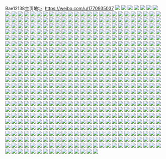 Bae12138主页地址: https://weibo.com/u/1770935037 
![](https://wx4.sinaimg.cn/mw2000/698e52fdly1h95g9exs94j20u00u011u.jpg) 
![](https://wx4.sinaimg.cn/mw2000/698e52fdly1h95gksa4hzj21k71k77un.jpg) 
![](https://wx4.sinaimg.cn/mw2000/698e52fdly1h95gkkbvh8j22c02c0hdu.jpg) 
![](https://wx4.sinaimg.cn/mw2000/698e52fdly1h95ga6cswuj21pj31dx6p.jpg) 
![](https://wx4.sinaimg.cn/mw2000/698e52fdly1h7unuivl2fj22br35rx6q.jpg) 
![](https://wx4.sinaimg.cn/mw2000/698e52fdly1h7tfawkwt4j20vz1hqtmo.jpg) 
![](https://wx4.sinaimg.cn/mw2000/698e52fdly1h7tf9fn3jej20ts1e7wre.jpg) 
![](https://wx4.sinaimg.cn/mw2000/698e52fdly1h6y1a929i9j235s23ukel.jpg) 
![](https://wx4.sinaimg.cn/mw2000/698e52fdly1h6y1ac2uy1j235s23u4qq.jpg) 
![](https://wx4.sinaimg.cn/mw2000/698e52fdly1h6ec92xq9cj20tu0t446l.jpg) 
![](https://wx4.sinaimg.cn/mw2000/698e52fdly1h358okbblzj20va1wcap4.jpg) 
![](https://wx4.sinaimg.cn/mw2000/698e52fdly1h358oma59ij20v91vo4qp.jpg) 
![](https://wx4.sinaimg.cn/mw2000/698e52fdly1h2cd78ptt9j22dc2dchdv.jpg) 
![](https://wx4.sinaimg.cn/mw2000/698e52fdly1h2cd9q6l7oj20nl0gh767.jpg) 
![](https://wx4.sinaimg.cn/mw2000/698e52fdly1h20wdz5rqfj20hm10zjzb.jpg) 
![](https://wx4.sinaimg.cn/mw2000/698e52fdly1h20we096xqj217y2io1ky.jpg) 
![](https://wx4.sinaimg.cn/mw2000/698e52fdly1h1rlqpi6amj22d62zaqv6.jpg) 
![](https://wx4.sinaimg.cn/mw2000/698e52fdly1h1rlxgfhcmj219a19an8v.jpg) 
![](https://wx4.sinaimg.cn/mw2000/698e52fdly1h1n6znydttj215k2dzkhi.jpg) 
![](https://wx4.sinaimg.cn/mw2000/698e52fdly1h1n71misxkj21w01w0u0x.jpg) 
![](https://wx4.sinaimg.cn/mw2000/698e52fdly1h1lq9dsl1sj212v1uoe81.jpg) 
![](https://wx4.sinaimg.cn/mw2000/698e52fdly1h1lq9buf9xj210y1zob29.jpg) 
![](https://wx4.sinaimg.cn/mw2000/c51ec3b9ly1h96u62q2jxj22dc35s7ws.jpg) 
![](https://wx4.sinaimg.cn/mw2000/c51ec3b9ly1h96u5yb0myj22d835o7ws.jpg) 
![](https://wx4.sinaimg.cn/mw2000/c51ec3b9ly1h96u5h4r51j21o01o0x6p.jpg) 
![](https://wx4.sinaimg.cn/mw2000/c51ec3b9ly1h96u63zvzkj21o01o0qv5.jpg) 
![](https://wx4.sinaimg.cn/mw2000/c51ec3b9ly1h96u5nu02sj22bc334hdu.jpg) 
![](https://wx4.sinaimg.cn/mw2000/c51ec3b9ly1h90p8wkexhj216n1kwnio.jpg) 
![](https://wx4.sinaimg.cn/mw2000/c51ec3b9ly1h90p94ytrhj216n1kwe2i.jpg) 
![](https://wx4.sinaimg.cn/mw2000/c51ec3b9ly1h911i3omfqj22db35sb2a.jpg) 
![](https://wx4.sinaimg.cn/mw2000/c51ec3b9ly1h90p9ej67rj216o1kwtve.jpg) 
![](https://wx4.sinaimg.cn/mw2000/c51ec3b9ly1h90snpnncoj21o02807wh.jpg) 
![](https://wx4.sinaimg.cn/mw2000/c51ec3b9ly1h90p8xe3hbj216o1kwx0m.jpg) 
![](https://wx4.sinaimg.cn/mw2000/c51ec3b9ly1h90p8y6wzcj216o1kw4lo.jpg) 
![](https://wx4.sinaimg.cn/mw2000/c51ec3b9ly1h90p947jruj216o1kwh6a.jpg) 
![](https://wx4.sinaimg.cn/mw2000/c51ec3b9ly1h90snp5zcyj216n1kw7pm.jpg) 
![](https://wx4.sinaimg.cn/mw2000/c51ec3b9ly1h90p8u4d4lj22c03401l6.jpg) 
![](https://wx4.sinaimg.cn/mw2000/c51ec3b9ly1h90p9d5phvj22c0340he2.jpg) 
![](https://wx4.sinaimg.cn/mw2000/c51ec3b9ly1h90rok4ef2j22c03404r1.jpg) 
![](https://wx4.sinaimg.cn/mw2000/c51ec3b9ly1h90sxn2r3wj227u2yhnpe.jpg) 
![](https://wx4.sinaimg.cn/mw2000/c51ec3b9ly1h90sxpgei4j22c0340u14.jpg) 
![](https://wx4.sinaimg.cn/mw2000/c51ec3b9ly1h90snr2l6dj22c03407wj.jpg) 
![](https://wx4.sinaimg.cn/mw2000/c51ec3b9ly1h8zx5c7vb1j22dc35snpe.jpg) 
![](https://wx4.sinaimg.cn/mw2000/c51ec3b9ly1h8zx5d15y6j21kw16ox3r.jpg) 
![](https://wx4.sinaimg.cn/mw2000/c51ec3b9ly1h8zx5ana25j216o1kwhd3.jpg) 
![](https://wx4.sinaimg.cn/mw2000/c51ec3b9ly1h8zx5dffzij20a40a4jry.jpg) 
![](https://wx4.sinaimg.cn/mw2000/c51ec3b9ly1h8zxbxh5eoj21o823ze81.jpg) 
![](https://wx4.sinaimg.cn/mw2000/c51ec3b9ly1h8zx9j9znbj216n1kwtyj.jpg) 
![](https://wx4.sinaimg.cn/mw2000/c51ec3b9ly1h8v19zubhqj22dc35sb2l.jpg) 
![](https://wx4.sinaimg.cn/mw2000/c51ec3b9ly1h8v19brjbwj216n1kwqv9.jpg) 
![](https://wx4.sinaimg.cn/mw2000/c51ec3b9ly1h8v19ptmt4j22db35snpy.jpg) 
![](https://wx4.sinaimg.cn/mw2000/c51ec3b9ly1h8v19tisduj22dc35sx6t.jpg) 
![](https://wx4.sinaimg.cn/mw2000/c51ec3b9ly1h8v19iuusxj22ew35oqvg.jpg) 
![](https://wx4.sinaimg.cn/mw2000/c51ec3b9ly1h8v1984qm3j22dc35skk6.jpg) 
![](https://wx4.sinaimg.cn/mw2000/c51ec3b9ly1h8v1a2eb8sj22db35sx6r.jpg) 
![](https://wx4.sinaimg.cn/mw2000/c51ec3b9ly1h8szyc53fnj223u35su15.jpg) 
![](https://wx4.sinaimg.cn/mw2000/c51ec3b9ly1h8szyzm3zgj235q23s4qs.jpg) 
![](https://wx4.sinaimg.cn/mw2000/c51ec3b9ly1h8t096k01jj235s23t7wp.jpg) 
![](https://wx4.sinaimg.cn/mw2000/c51ec3b9ly1h8szzd4ao8j223v35snpl.jpg) 
![](https://wx4.sinaimg.cn/mw2000/c51ec3b9ly1h8szynh2qhj235s23u4qy.jpg) 
![](https://wx4.sinaimg.cn/mw2000/c51ec3b9ly1h8szyvjlewj235s23ue8j.jpg) 
![](https://wx4.sinaimg.cn/mw2000/c51ec3b9ly1h8szz5ifr7j235s23te89.jpg) 
![](https://wx4.sinaimg.cn/mw2000/c51ec3b9ly1h8szxxug4gj223u35se84.jpg) 
![](https://wx4.sinaimg.cn/mw2000/c51ec3b9ly1h8t0yulzozj235q23s1l6.jpg) 
![](https://wx4.sinaimg.cn/mw2000/c51ec3b9ly1h8rlzua544j21nz280e81.jpg) 
![](https://wx4.sinaimg.cn/mw2000/c51ec3b9ly1h8qynlr1whj21o0280e81.jpg) 
![](https://wx4.sinaimg.cn/mw2000/c51ec3b9ly1h8qynkw0ykj22801o0qv5.jpg) 
![](https://wx4.sinaimg.cn/mw2000/c51ec3b9ly1h8r4h4xj7tj21nx27z4qp.jpg) 
![](https://wx4.sinaimg.cn/mw2000/c51ec3b9ly1h8qynmcnkoj21ny280b29.jpg) 
![](https://wx4.sinaimg.cn/mw2000/c51ec3b9ly1h8qynmwsnhj227y1nzb29.jpg) 
![](https://wx4.sinaimg.cn/mw2000/c51ec3b9ly1h8qynng68wj22801o0e81.jpg) 
![](https://wx4.sinaimg.cn/mw2000/c51ec3b9ly1h8qyogbkvfj21nz280qv5.jpg) 
![](https://wx4.sinaimg.cn/mw2000/c51ec3b9ly1h8r4h5fy2qj21nz2804qp.jpg) 
![](https://wx4.sinaimg.cn/mw2000/c51ec3b9ly1h8qsifplexj216n1kwx2d.jpg) 
![](https://wx4.sinaimg.cn/mw2000/c51ec3b9ly1h8qsie3evfj22801o0u0x.jpg) 
![](https://wx4.sinaimg.cn/mw2000/c51ec3b9ly1h8qsiiynghj21o0280e81.jpg) 
![](https://wx4.sinaimg.cn/mw2000/c51ec3b9ly1h8qsiez6afj21ij20phdt.jpg) 
![](https://wx4.sinaimg.cn/mw2000/c51ec3b9ly1h8qsinrgk1j22c13407wi.jpg) 
![](https://wx4.sinaimg.cn/mw2000/c51ec3b9ly1h8qsip1wh4j23402c07wk.jpg) 
![](https://wx4.sinaimg.cn/mw2000/c51ec3b9ly1h8qsihqs4lj21nz280npd.jpg) 
![](https://wx4.sinaimg.cn/mw2000/c51ec3b9ly1h8qsigcogej216n1kwe3t.jpg) 
![](https://wx4.sinaimg.cn/mw2000/c51ec3b9ly1h8qsigydpyj216n1kw1hc.jpg) 
![](https://wx4.sinaimg.cn/mw2000/c51ec3b9ly1h8qsidbkgkj216n1kwh7o.jpg) 
![](https://wx4.sinaimg.cn/mw2000/c51ec3b9ly1h8qsilcrevj22c0340hdw.jpg) 
![](https://wx4.sinaimg.cn/mw2000/c51ec3b9ly1h8qsimmd8hj2340340qv6.jpg) 
![](https://wx4.sinaimg.cn/mw2000/c51ec3b9ly1h8p8dsxgiyj216n1kwty6.jpg) 
![](https://wx4.sinaimg.cn/mw2000/c51ec3b9ly1h8p8duat52j216n1kvnkw.jpg) 
![](https://wx4.sinaimg.cn/mw2000/c51ec3b9ly1h8ndm807szj21j021cx6p.jpg) 
![](https://wx4.sinaimg.cn/mw2000/c51ec3b9ly1h8ndm8x9yij21nz2804qq.jpg) 
![](https://wx4.sinaimg.cn/mw2000/c51ec3b9ly1h8ndm9zpdlj21nz27y1ky.jpg) 
![](https://wx4.sinaimg.cn/mw2000/c51ec3b9ly1h8ndmcveomj21o0280qv6.jpg) 
![](https://wx4.sinaimg.cn/mw2000/c51ec3b9ly1h8ndm71stjj22c02c07wj.jpg) 
![](https://wx4.sinaimg.cn/mw2000/c51ec3b9ly1h8lw2kzs50j21nz2807wm.jpg) 
![](https://wx4.sinaimg.cn/mw2000/c51ec3b9ly1h8lw2n6bwqj21nz280e86.jpg) 
![](https://wx4.sinaimg.cn/mw2000/c51ec3b9ly1h8lw2s1vwkj22dc35sb2k.jpg) 
![](https://wx4.sinaimg.cn/mw2000/c51ec3b9ly1h8lw2wgo1xj21nz2807wm.jpg) 
![](https://wx4.sinaimg.cn/mw2000/c51ec3b9ly1h8lw2ixr6oj21nx27ze86.jpg) 
![](https://wx4.sinaimg.cn/mw2000/c51ec3b9ly1h8lsth9efuj226s2x2x6y.jpg) 
![](https://wx4.sinaimg.cn/mw2000/c51ec3b9ly1h8ivhes0trj22d935snpf.jpg) 
![](https://wx4.sinaimg.cn/mw2000/c51ec3b9ly1h8ivlmgehvj22db35snpf.jpg) 
![](https://wx4.sinaimg.cn/mw2000/c51ec3b9ly1h8irry5ubsj21nz2801ky.jpg) 
![](https://wx4.sinaimg.cn/mw2000/c51ec3b9ly1h8iviul8m5j22dc35su0z.jpg) 
![](https://wx4.sinaimg.cn/mw2000/c51ec3b9ly1h8ivkeuuyxj22db35shdw.jpg) 
![](https://wx4.sinaimg.cn/mw2000/c51ec3b9ly1h8ivhvz75ej21o0280kjm.jpg) 
![](https://wx4.sinaimg.cn/mw2000/c51ec3b9ly1h8iw5v49cqj22dc35sb2c.jpg) 
![](https://wx4.sinaimg.cn/mw2000/c51ec3b9ly1h8btlmy7cfj22c0340qv6.jpg) 
![](https://wx4.sinaimg.cn/mw2000/c51ec3b9ly1h8btlox16yj23402c04qr.jpg) 
![](https://wx4.sinaimg.cn/mw2000/c51ec3b9ly1h8btlv112kj23402c0hdu.jpg) 
![](https://wx4.sinaimg.cn/mw2000/c51ec3b9ly1h8btlqk0lcj218z1nzhdu.jpg) 
![](https://wx4.sinaimg.cn/mw2000/c51ec3b9ly1h8btlsj1xsj218z1nzu0y.jpg) 
![](https://wx4.sinaimg.cn/mw2000/c51ec3b9ly1h8gmrw9k41j21w12iqkjl.jpg) 
![](https://wx4.sinaimg.cn/mw2000/c51ec3b9ly1h8gmrx05y0j21x42k8kjl.jpg) 
![](https://wx4.sinaimg.cn/mw2000/c51ec3b9ly1h89frjrm3wj21o0280u11.jpg) 
![](https://wx4.sinaimg.cn/mw2000/c51ec3b9ly1h89frmxshpj21o0280qv9.jpg) 
![](https://wx4.sinaimg.cn/mw2000/c51ec3b9ly1h89fr9eomoj22db35s4qt.jpg) 
![](https://wx4.sinaimg.cn/mw2000/c51ec3b9ly1h89fr13k8wj22db35s1l8.jpg) 
![](https://wx4.sinaimg.cn/mw2000/c51ec3b9ly1h89fr345iej21o0280npe.jpg) 
![](https://wx4.sinaimg.cn/mw2000/c51ec3b9ly1h89frctz97j21nz280kjp.jpg) 
![](https://wx4.sinaimg.cn/mw2000/c51ec3b9ly1h89fr75e1bj22dc35s4r1.jpg) 
![](https://wx4.sinaimg.cn/mw2000/c51ec3b9ly1h89frfv4uvj21nz27zkjm.jpg) 
![](https://wx4.sinaimg.cn/mw2000/c51ec3b9ly1h89frhchazj216o1kxnpd.jpg) 
![](https://wx4.sinaimg.cn/mw2000/c51ec3b9ly1h82uzc7qkij21j821n7wh.jpg) 
![](https://wx4.sinaimg.cn/mw2000/c51ec3b9ly1h82uzs36ulj227z1nz7wl.jpg) 
![](https://wx4.sinaimg.cn/mw2000/c51ec3b9ly1h82uzatnbqj21nz280nph.jpg) 
![](https://wx4.sinaimg.cn/mw2000/c51ec3b9ly1h82v00np61j227y1nze84.jpg) 
![](https://wx4.sinaimg.cn/mw2000/c51ec3b9ly1h82v03ka94j227y1nzhdw.jpg) 
![](https://wx4.sinaimg.cn/mw2000/c51ec3b9ly1h82v073b08j22801o0hdw.jpg) 
![](https://wx4.sinaimg.cn/mw2000/c51ec3b9ly1h82uzn8p91j227z1nzu10.jpg) 
![](https://wx4.sinaimg.cn/mw2000/c51ec3b9ly1h82uzgbdbbj22dc35se87.jpg) 
![](https://wx4.sinaimg.cn/mw2000/c51ec3b9ly1h82uzun3g4j227y1nzx6p.jpg) 
![](https://wx4.sinaimg.cn/mw2000/c51ec3b9ly1h82uzxu5p9j21o0280hdu.jpg) 
![](https://wx4.sinaimg.cn/mw2000/c51ec3b9ly1h82v0dae8yj22dc35snpg.jpg) 
![](https://wx4.sinaimg.cn/mw2000/c51ec3b9ly1h82v0izqnaj21mj262npj.jpg) 
![](https://wx4.sinaimg.cn/mw2000/c51ec3b9ly1h82v0kqyhrj21nz280hdt.jpg) 
![](https://wx4.sinaimg.cn/mw2000/c51ec3b9ly1h82uzvnf4zj218y1nx1kx.jpg) 
![](https://wx4.sinaimg.cn/mw2000/c51ec3b9ly1h7vjpo9ntaj22c0341u13.jpg) 
![](https://wx4.sinaimg.cn/mw2000/c51ec3b9ly1h7vjpf6q02j22db35s7wi.jpg) 
![](https://wx4.sinaimg.cn/mw2000/c51ec3b9ly1h7vjpdxalpj22db35su0z.jpg) 
![](https://wx4.sinaimg.cn/mw2000/c51ec3b9ly1h7vjp8v6sqj22c0340u14.jpg) 
![](https://wx4.sinaimg.cn/mw2000/c51ec3b9ly1h7vjp3cc4wj21nz280b29.jpg) 
![](https://wx4.sinaimg.cn/mw2000/c51ec3b9ly1h7vjpard8cj22db35skjn.jpg) 
![](https://wx4.sinaimg.cn/mw2000/c51ec3b9ly1h7vjpcb98dj21k622we82.jpg) 
![](https://wx4.sinaimg.cn/mw2000/c51ec3b9ly1h7vjpgwr7vj22dc35shdu.jpg) 
![](https://wx4.sinaimg.cn/mw2000/c51ec3b9ly1h7vjy0b1vxj20u00u0qm2.jpg) 
![](https://wx4.sinaimg.cn/mw2000/c51ec3b9ly1h7vjwcvetsj21nz2804qp.jpg) 
![](https://wx4.sinaimg.cn/mw2000/c51ec3b9ly1h7vjxzv9epj213z0tz13s.jpg) 
![](https://wx4.sinaimg.cn/mw2000/c51ec3b9ly1h7vjy0mka9j20u00u0qau.jpg) 
![](https://wx4.sinaimg.cn/mw2000/c51ec3b9ly1h7nlnyn7x8j21kw2dce81.jpg) 
![](https://wx4.sinaimg.cn/mw2000/c51ec3b9ly1h7nlo08c53j21kx2dde81.jpg) 
![](https://wx4.sinaimg.cn/mw2000/c51ec3b9ly1h7nmkusyacj21cq213b0i.jpg) 
![](https://wx4.sinaimg.cn/mw2000/c51ec3b9ly1h7nlo18lqlj21kx2ddhdt.jpg) 
![](https://wx4.sinaimg.cn/mw2000/c51ec3b9ly1h7nlpleuy6j21kw2dce81.jpg) 
![](https://wx4.sinaimg.cn/mw2000/c51ec3b9ly1h7nmkv7ukoj213z1nz7mq.jpg) 
![](https://wx4.sinaimg.cn/mw2000/c51ec3b9ly1h7nmkwd78jj21ck20v1kx.jpg) 
![](https://wx4.sinaimg.cn/mw2000/c51ec3b9ly1h7nmrgcgxfj21hb27zb29.jpg) 
![](https://wx4.sinaimg.cn/mw2000/c51ec3b9ly1h7nlpmouk3j21k02c04qp.jpg) 
![](https://wx4.sinaimg.cn/mw2000/c51ec3b9ly1h7l55jwjkpj22d935skjn.jpg) 
![](https://wx4.sinaimg.cn/mw2000/c51ec3b9ly1h7l55g8tdzj22c02c0qv6.jpg) 
![](https://wx4.sinaimg.cn/mw2000/c51ec3b9ly1h7l55dpwm1j22801o0u0x.jpg) 
![](https://wx4.sinaimg.cn/mw2000/c51ec3b9ly1h7l55lnfm1j23402c0hdu.jpg) 
![](https://wx4.sinaimg.cn/mw2000/c51ec3b9ly1h7hsxx9vquj235s2ddkju.jpg) 
![](https://wx4.sinaimg.cn/mw2000/c51ec3b9ly1h7hsxsexiuj22dc35sb2k.jpg) 
![](https://wx4.sinaimg.cn/mw2000/c51ec3b9ly1h7hsxzkc8gj21nz2801l0.jpg) 
![](https://wx4.sinaimg.cn/mw2000/c51ec3b9ly1h7hsy0sqemj22c0340qv5.jpg) 
![](https://wx4.sinaimg.cn/mw2000/c51ec3b9ly1h7hsy1qprjj216o1kxaz6.jpg) 
![](https://wx4.sinaimg.cn/mw2000/c51ec3b9ly1h7htauzi6vj23402c01ky.jpg) 
![](https://wx4.sinaimg.cn/mw2000/c51ec3b9ly1h7e5c8m7b4j22dc35s7go.jpg) 
![](https://wx4.sinaimg.cn/mw2000/c51ec3b9ly1h7e5c5v0q7j22db35s7h3.jpg) 
![](https://wx4.sinaimg.cn/mw2000/c51ec3b9ly1h7e5c55tzdj21o0280af2.jpg) 
![](https://wx4.sinaimg.cn/mw2000/c51ec3b9ly1h7e5c49z5qj22db35swyu.jpg) 
![](https://wx4.sinaimg.cn/mw2000/c51ec3b9ly1h7e6mmxg6pj22c02c0kjm.jpg) 
![](https://wx4.sinaimg.cn/mw2000/c51ec3b9ly1h7e5c6n3arj21o0280kjl.jpg) 
![](https://wx4.sinaimg.cn/mw2000/c51ec3b9ly1h7e5c3euroj223f2smnai.jpg) 
![](https://wx4.sinaimg.cn/mw2000/c51ec3b9ly1h7e5c7o72sj22db35s1kz.jpg) 
![](https://wx4.sinaimg.cn/mw2000/c51ec3b9ly1h7e5ca0127j21o0280h1t.jpg) 
![](https://wx4.sinaimg.cn/mw2000/c51ec3b9ly1h7d1dn5cy1j227y1nzkjn.jpg) 
![](https://wx4.sinaimg.cn/mw2000/c51ec3b9ly1h7d1ec6eytj21kx1kx42l.jpg) 
![](https://wx4.sinaimg.cn/mw2000/c51ec3b9ly1h7d1dp8aebj227y1nzb2b.jpg) 
![](https://wx4.sinaimg.cn/mw2000/c51ec3b9ly1h7bq1czzojj21nz280npi.jpg) 
![](https://wx4.sinaimg.cn/mw2000/c51ec3b9ly1h7bq18ni05j21nz2801l2.jpg) 
![](https://wx4.sinaimg.cn/mw2000/c51ec3b9ly1h7bq1h405cj21ny280npi.jpg) 
![](https://wx4.sinaimg.cn/mw2000/c51ec3b9ly1h7br9a61yhj22db35s7wj.jpg) 
![](https://wx4.sinaimg.cn/mw2000/c51ec3b9ly1h7br9b9k45j22c02c0njq.jpg) 
![](https://wx4.sinaimg.cn/mw2000/c51ec3b9ly1h7br9ff6o0j21nz280hdy.jpg) 
![](https://wx4.sinaimg.cn/mw2000/c51ec3b9ly1h7avdqryljj20ve138qhj.jpg) 
![](https://wx4.sinaimg.cn/mw2000/c51ec3b9ly1h7aupkkl2cj21zz2hzts5.jpg) 
![](https://wx4.sinaimg.cn/mw2000/c51ec3b9ly1h77bn1jhpqj21ny280kjl.jpg) 
![](https://wx4.sinaimg.cn/mw2000/c51ec3b9ly1h77bmuwwsrj21ny280tlh.jpg) 
![](https://wx4.sinaimg.cn/mw2000/c51ec3b9ly1h77bmxxpnej21nz280kjl.jpg) 
![](https://wx4.sinaimg.cn/mw2000/c51ec3b9ly1h77bmz1zvrj21o0280qpy.jpg) 
![](https://wx4.sinaimg.cn/mw2000/c51ec3b9ly1h77bmx04fgj23402c01b2.jpg) 
![](https://wx4.sinaimg.cn/mw2000/c51ec3b9ly1h77bn0x2bmj21nz280tlo.jpg) 
![](https://wx4.sinaimg.cn/mw2000/c51ec3b9ly1h77bmzh5fpj20y50y5468.jpg) 
![](https://wx4.sinaimg.cn/mw2000/c51ec3b9ly1h77bmw1tkaj21o0280h3s.jpg) 
![](https://wx4.sinaimg.cn/mw2000/c51ec3b9ly1h77ecuw6a0j21391jsnj4.jpg) 
![](https://wx4.sinaimg.cn/mw2000/c51ec3b9ly1h771jxb28gj21nz280tlf.jpg) 
![](https://wx4.sinaimg.cn/mw2000/c51ec3b9ly1h76a4yuqh0j21nz280hdt.jpg) 
![](https://wx4.sinaimg.cn/mw2000/c51ec3b9ly1h76a52q8otj21nz29ahdw.jpg) 
![](https://wx4.sinaimg.cn/mw2000/c51ec3b9ly1h76a53rv9lj21nz280dsr.jpg) 
![](https://wx4.sinaimg.cn/mw2000/c51ec3b9ly1h76a55kc55j22dc35shck.jpg) 
![](https://wx4.sinaimg.cn/mw2000/c51ec3b9ly1h76a4xwfc1j21nx28049h.jpg) 
![](https://wx4.sinaimg.cn/mw2000/c51ec3b9ly1h76a572vzwj229n30vu0y.jpg) 
![](https://wx4.sinaimg.cn/mw2000/c51ec3b9ly1h76a57wve9j21nz280qf7.jpg) 
![](https://wx4.sinaimg.cn/mw2000/c51ec3b9ly1h76a592t1wj21nz27zkjl.jpg) 
![](https://wx4.sinaimg.cn/mw2000/c51ec3b9ly1h76a5bw91gj21nz280u10.jpg) 
![](https://wx4.sinaimg.cn/mw2000/c51ec3b9ly1h74qw8gbnvj21o0280hdt.jpg) 
![](https://wx4.sinaimg.cn/mw2000/c51ec3b9ly1h74vqtaqmjj21nz280e86.jpg) 
![](https://wx4.sinaimg.cn/mw2000/c51ec3b9ly1h74waekvfcj21o0280b2c.jpg) 
![](https://wx4.sinaimg.cn/mw2000/c51ec3b9ly1h74qw8v2soj21901o01gq.jpg) 
![](https://wx4.sinaimg.cn/mw2000/c51ec3b9ly1h74qw7vckuj22482tmgpi.jpg) 
![](https://wx4.sinaimg.cn/mw2000/c51ec3b9ly1h74qwcp4vnj21nz2801ky.jpg) 
![](https://wx4.sinaimg.cn/mw2000/c51ec3b9ly1h74vrpz6znj21901o013x.jpg) 
![](https://wx4.sinaimg.cn/mw2000/c51ec3b9ly1h71h2ynn5ej21ei1ei7wh.jpg) 
![](https://wx4.sinaimg.cn/mw2000/c51ec3b9ly1h716ccb54hj21nz27z7wh.jpg) 
![](https://wx4.sinaimg.cn/mw2000/c51ec3b9ly1h716cctt5oj21nz27zdmp.jpg) 
![](https://wx4.sinaimg.cn/mw2000/c51ec3b9ly1h716cdcbcmj21nz27z7wh.jpg) 
![](https://wx4.sinaimg.cn/mw2000/c51ec3b9ly1h716cb6dm6j22c03404bi.jpg) 
![](https://wx4.sinaimg.cn/mw2000/c51ec3b9ly1h716mf7xroj22c02c07wh.jpg) 
![](https://wx4.sinaimg.cn/mw2000/c51ec3b9ly1h716cdt86ej23402c049x.jpg) 
![](https://wx4.sinaimg.cn/mw2000/c51ec3b9ly1h716ca5msej21o02807wi.jpg) 
![](https://wx4.sinaimg.cn/mw2000/c51ec3b9ly1h716n6lf0zj227c2xstjn.jpg) 
![](https://wx4.sinaimg.cn/mw2000/c51ec3b9ly1h6uhm4axfnj22c0340x70.jpg) 
![](https://wx4.sinaimg.cn/mw2000/c51ec3b9ly1h6uhmp11bhj22c0340qvg.jpg) 
![](https://wx4.sinaimg.cn/mw2000/c51ec3b9ly1h6uhmvi3guj22c03401l7.jpg) 
![](https://wx4.sinaimg.cn/mw2000/c51ec3b9ly1h6uhmzz62ij22c0340u16.jpg) 
![](https://wx4.sinaimg.cn/mw2000/c51ec3b9ly1h6uhne06cjj22c0340x3m.jpg) 
![](https://wx4.sinaimg.cn/mw2000/c51ec3b9gy1h6s1eha2u0j21nz2804qp.jpg) 
![](https://wx4.sinaimg.cn/mw2000/c51ec3b9gy1h6s1e747crj21nz2804qp.jpg) 
![](https://wx4.sinaimg.cn/mw2000/c51ec3b9gy1h6s1e90tkij21ny2804qp.jpg) 
![](https://wx4.sinaimg.cn/mw2000/c51ec3b9gy1h6s1eavmk3j21nz2804qp.jpg) 
![](https://wx4.sinaimg.cn/mw2000/c51ec3b9gy1h6s1efhx95j21o0280e81.jpg) 
![](https://wx4.sinaimg.cn/mw2000/c51ec3b9gy1h6s1edjh1tj21nz280hdv.jpg) 
![](https://wx4.sinaimg.cn/mw2000/c51ec3b9gy1h6s1e58punj21nz27y4qp.jpg) 
![](https://wx4.sinaimg.cn/mw2000/c51ec3b9gy1h6s1eirrf1j21nz2804qp.jpg) 
![](https://wx4.sinaimg.cn/mw2000/c51ec3b9gy1h6s1ekg3wxj21ny2801kx.jpg) 
![](https://wx4.sinaimg.cn/mw2000/c51ec3b9gy1h6rd3m75o7j21nz280kjl.jpg) 
![](https://wx4.sinaimg.cn/mw2000/c51ec3b9gy1h6rd40ye5ej21o0280npd.jpg) 
![](https://wx4.sinaimg.cn/mw2000/c51ec3b9gy1h6rd3nsbtkj21nz280e81.jpg) 
![](https://wx4.sinaimg.cn/mw2000/c51ec3b9gy1h6rd3p7oqzj21ny280hdt.jpg) 
![](https://wx4.sinaimg.cn/mw2000/c51ec3b9gy1h6rd3tel6tj21o0280qv5.jpg) 
![](https://wx4.sinaimg.cn/mw2000/c51ec3b9gy1h6rd3v01lyj21nz280kjl.jpg) 
![](https://wx4.sinaimg.cn/mw2000/c51ec3b9gy1h6rd3wo6muj21o0280kjl.jpg) 
![](https://wx4.sinaimg.cn/mw2000/c51ec3b9gy1h6rd4wjncfj21ka232jz8.jpg) 
![](https://wx4.sinaimg.cn/mw2000/c51ec3b9gy1h6rd445sx2j22c0340hdu.jpg) 
![](https://wx4.sinaimg.cn/mw2000/c51ec3b9ly1h6pnjp78xlj22c03401l1.jpg) 
![](https://wx4.sinaimg.cn/mw2000/c51ec3b9ly1h6pnjsluorj21o02you0x.jpg) 
![](https://wx4.sinaimg.cn/mw2000/c51ec3b9ly1h6pnjrd2lvj22c0340e82.jpg) 
![](https://wx4.sinaimg.cn/mw2000/c51ec3b9ly1h6pnjlpebcj21rz35sqv7.jpg) 
![](https://wx4.sinaimg.cn/mw2000/c51ec3b9ly1h6pnjnehb2j21s035sqv5.jpg) 
![](https://wx4.sinaimg.cn/mw2000/c51ec3b9ly1h6om6t5qfej21o02yonpe.jpg) 
![](https://wx4.sinaimg.cn/mw2000/c51ec3b9ly1h6pnkq0u78j22c03404qu.jpg) 
![](https://wx4.sinaimg.cn/mw2000/c51ec3b9ly1h6pnjj1457j21r03404qs.jpg) 
![](https://wx4.sinaimg.cn/mw2000/c51ec3b9ly1h6pxv93xscj22c0340npk.jpg) 
![](https://wx4.sinaimg.cn/mw2000/c51ec3b9ly1h6ntum24rpj22801o00z0.jpg) 
![](https://wx4.sinaimg.cn/mw2000/c51ec3b9ly1h6ntuh5rdyj227z1nz4qq.jpg) 
![](https://wx4.sinaimg.cn/mw2000/c51ec3b9ly1h6ntuk0euaj22ym1nzkjm.jpg) 
![](https://wx4.sinaimg.cn/mw2000/c51ec3b9ly1h6nap94nefj22c02c0ds5.jpg) 
![](https://wx4.sinaimg.cn/mw2000/c51ec3b9ly1h6m0j7t4oyj217r1mcnms.jpg) 
![](https://wx4.sinaimg.cn/mw2000/c51ec3b9ly1h6m0j7fyr0j217r1mcaho.jpg) 
![](https://wx4.sinaimg.cn/mw2000/c51ec3b9ly1h6m0j76r0mj217r1mcjzj.jpg) 
![](https://wx4.sinaimg.cn/mw2000/c51ec3b9ly1h6m0j6s163j22c0340hdu.jpg) 
![](https://wx4.sinaimg.cn/mw2000/c51ec3b9ly1h6m0j9260jj22c0340kjn.jpg) 
![](https://wx4.sinaimg.cn/mw2000/c51ec3b9ly1h6lgmk2fynj21n326tnee.jpg) 
![](https://wx4.sinaimg.cn/mw2000/c51ec3b9ly1h6lgmfvrz0j21o0280ndo.jpg) 
![](https://wx4.sinaimg.cn/mw2000/c51ec3b9ly1h6lgmgrlnbj21nz280qv5.jpg) 
![](https://wx4.sinaimg.cn/mw2000/c51ec3b9ly1h6lgmf4yw9j22c0341e0v.jpg) 
![](https://wx4.sinaimg.cn/mw2000/c51ec3b9ly1h6lgmhqe7ij21nz280du4.jpg) 
![](https://wx4.sinaimg.cn/mw2000/c51ec3b9ly1h6lgunkfq1j22c0341hdv.jpg) 
![](https://wx4.sinaimg.cn/mw2000/c51ec3b9ly1h6lgmilg1dj21nz27zarr.jpg) 
![](https://wx4.sinaimg.cn/mw2000/c51ec3b9ly1h6lgmja1mvj21nz28019z.jpg) 
![](https://wx4.sinaimg.cn/mw2000/c51ec3b9ly1h6lgmkro5wj21ni27cndg.jpg) 
![](https://wx4.sinaimg.cn/mw2000/c51ec3b9ly1h6k8si6sgdj21o0280u0x.jpg) 
![](https://wx4.sinaimg.cn/mw2000/c51ec3b9ly1h6k8slhve8j21nz280nik.jpg) 
![](https://wx4.sinaimg.cn/mw2000/c51ec3b9ly1h6k8s2j29qj21ny280qv5.jpg) 
![](https://wx4.sinaimg.cn/mw2000/c51ec3b9ly1h6k8ru5zdgj21o02801kx.jpg) 
![](https://wx4.sinaimg.cn/mw2000/c51ec3b9ly1h6k8rnidcqj221w1jfqiz.jpg) 
![](https://wx4.sinaimg.cn/mw2000/c51ec3b9ly1h6k8rw0xpsj21nz27znpd.jpg) 
![](https://wx4.sinaimg.cn/mw2000/c51ec3b9ly1h6k8sf1cibj21nz280ww7.jpg) 
![](https://wx4.sinaimg.cn/mw2000/c51ec3b9ly1h6k8sgmurqj21ny280nf8.jpg) 
![](https://wx4.sinaimg.cn/mw2000/c51ec3b9ly1h6k8scf6z2j21r03401ky.jpg) 
![](https://wx4.sinaimg.cn/mw2000/c51ec3b9ly1h6i4etwi4xj227y1nze84.jpg) 
![](https://wx4.sinaimg.cn/mw2000/c51ec3b9ly1h6i4elqamgj227y1nzx6s.jpg) 
![](https://wx4.sinaimg.cn/mw2000/c51ec3b9ly1h6i4f2g371j227z1nzb2d.jpg) 
![](https://wx4.sinaimg.cn/mw2000/c51ec3b9ly1h6i4fc7c6kj227y1nzx6s.jpg) 
![](https://wx4.sinaimg.cn/mw2000/c51ec3b9ly1h6i4fjt90gj21o02801ky.jpg) 
![](https://wx4.sinaimg.cn/mw2000/c51ec3b9ly1h6i4fm94rzj23402c0qv5.jpg) 
![](https://wx4.sinaimg.cn/mw2000/c51ec3b9ly1h6gsc411mqj22c03401kz.jpg) 
![](https://wx4.sinaimg.cn/mw2000/c51ec3b9ly1h6gsc1c6ppj21ny280x6p.jpg) 
![](https://wx4.sinaimg.cn/mw2000/c51ec3b9ly1h6gsbwlrqrj23401rlqv5.jpg) 
![](https://wx4.sinaimg.cn/mw2000/c51ec3b9ly1h6gsc0miq4j21nz280b29.jpg) 
![](https://wx4.sinaimg.cn/mw2000/c51ec3b9ly1h6gsbxxdj4j23401s1qv5.jpg) 
![](https://wx4.sinaimg.cn/mw2000/c51ec3b9ly1h6gsbzeybwj22c03417wl.jpg) 
![](https://wx4.sinaimg.cn/mw2000/c51ec3b9ly1h6gsbzsx4hj216m1kwgva.jpg) 
![](https://wx4.sinaimg.cn/mw2000/c51ec3b9ly1h6gsbumijwj22c0341e82.jpg) 
![](https://wx4.sinaimg.cn/mw2000/c51ec3b9ly1h6gsc2nop3j21r03404qq.jpg) 
![](https://wx4.sinaimg.cn/mw2000/c51ec3b9ly1h6fs5vjz1xj21o0280e81.jpg) 
![](https://wx4.sinaimg.cn/mw2000/c51ec3b9ly1h6fs60xjofj22801o07wh.jpg) 
![](https://wx4.sinaimg.cn/mw2000/c51ec3b9ly1h6fs5uwjyoj21o0280n3u.jpg) 
![](https://wx4.sinaimg.cn/mw2000/c51ec3b9ly1h6fs60f5p7j21mp269118.jpg) 
![](https://wx4.sinaimg.cn/mw2000/c51ec3b9ly1h6fs61f14wj21o02807wh.jpg) 
![](https://wx4.sinaimg.cn/mw2000/c51ec3b9ly1h6fs5zbv2xj227y1nzwk4.jpg) 
![](https://wx4.sinaimg.cn/mw2000/c51ec3b9ly1h6fs5wzlgxj21nz280hbw.jpg) 
![](https://wx4.sinaimg.cn/mw2000/c51ec3b9ly1h6fs5xsowdj21o0280b0k.jpg) 
![](https://wx4.sinaimg.cn/mw2000/c51ec3b9ly1h6fs5w0ap4j21nz2800wq.jpg) 
![](https://wx4.sinaimg.cn/mw2000/c51ec3b9ly1h6fs5yszzcj21nz2804qp.jpg) 
![](https://wx4.sinaimg.cn/mw2000/c51ec3b9ly1h6fs5wk9xmj21nz2807sx.jpg) 
![](https://wx4.sinaimg.cn/mw2000/c51ec3b9ly1h6fs5xg25xj21nz280tzv.jpg) 
![](https://wx4.sinaimg.cn/mw2000/c51ec3b9gy1h6f72966jsj22c0340dld.jpg) 
![](https://wx4.sinaimg.cn/mw2000/c51ec3b9gy1h6f71xvebsj227y1nzx6p.jpg) 
![](https://wx4.sinaimg.cn/mw2000/c51ec3b9gy1h6f71zpsidj21nz27z4qq.jpg) 
![](https://wx4.sinaimg.cn/mw2000/c51ec3b9gy1h6f71w9msgj227z1nz4qq.jpg) 
![](https://wx4.sinaimg.cn/mw2000/c51ec3b9gy1h6f727cutnj22c0340hdt.jpg) 
![](https://wx4.sinaimg.cn/mw2000/c51ec3b9gy1h6df70hweqj23401r0k31.jpg) 
![](https://wx4.sinaimg.cn/mw2000/c51ec3b9gy1h6df71vxeqj21o02yowul.jpg) 
![](https://wx4.sinaimg.cn/mw2000/c51ec3b9gy1h6df72xfrbj21o02yotoi.jpg) 
![](https://wx4.sinaimg.cn/mw2000/c51ec3b9gy1h6df8u5k40j23402c0u0x.jpg) 
![](https://wx4.sinaimg.cn/mw2000/c51ec3b9gy1h6df744wrxj21nz2yob2a.jpg) 
![](https://wx4.sinaimg.cn/mw2000/c51ec3b9gy1h6df75z9mvj21o02yo7wi.jpg) 
![](https://wx4.sinaimg.cn/mw2000/c51ec3b9gy1h6df772lpvj21o02yo4qq.jpg) 
![](https://wx4.sinaimg.cn/mw2000/c51ec3b9gy1h6c5rwihkfj222o340u17.jpg) 
![](https://wx4.sinaimg.cn/mw2000/c51ec3b9gy1h6c5r1ftxzj222p33zdv6.jpg) 
![](https://wx4.sinaimg.cn/mw2000/c51ec3b9gy1h6c5s0208qj222n33zb2i.jpg) 
![](https://wx4.sinaimg.cn/mw2000/c51ec3b9gy1h6c5rjf2v2j222n33z4qy.jpg) 
![](https://wx4.sinaimg.cn/mw2000/c51ec3b9gy1h6c5rt20ivj233y22odoa.jpg) 
![](https://wx4.sinaimg.cn/mw2000/c51ec3b9gy1h6c5rpkxi4j21221l3gqo.jpg) 
![](https://wx4.sinaimg.cn/mw2000/c51ec3b9gy1h6c5rmxoxvj234022phe0.jpg) 
![](https://wx4.sinaimg.cn/mw2000/c51ec3b9gy1h6c5r9bvo2j233y22m12f.jpg) 
![](https://wx4.sinaimg.cn/mw2000/c51ec3b9gy1h6c5r76gwqj222o33z13v.jpg) 
![](https://wx4.sinaimg.cn/mw2000/c51ec3b9gy1h6c6e2w2wfj222o340u0z.jpg) 
![](https://wx4.sinaimg.cn/mw2000/c51ec3b9gy1h6c5rqyfqfj21k122pagd.jpg) 
![](https://wx4.sinaimg.cn/mw2000/c51ec3b9gy1h6c5rck1v4j222o33zu16.jpg) 
![](https://wx4.sinaimg.cn/mw2000/c51ec3b9gy1h6c5rf1dkij222o33znpf.jpg) 
![](https://wx4.sinaimg.cn/mw2000/c51ec3b9gy1h6c5rohejcj215z22mwjw.jpg) 
![](https://wx4.sinaimg.cn/mw2000/c51ec3b9gy1h6c6ex2dqgj234022onpm.jpg) 
![](https://wx4.sinaimg.cn/mw2000/c51ec3b9gy1h6c6eslo6bj222o33zqdr.jpg) 
![](https://wx4.sinaimg.cn/mw2000/c51ec3b9gy1h6c6f6c612j234022ou17.jpg) 
![](https://wx4.sinaimg.cn/mw2000/c51ec3b9gy1h6c6t0p22dj213c1n27os.jpg) 
![](https://wx4.sinaimg.cn/mw2000/c51ec3b9gy1h6baedr277j234022o47l.jpg) 
![](https://wx4.sinaimg.cn/mw2000/c51ec3b9gy1h6baebgws7j215x22j0z6.jpg) 
![](https://wx4.sinaimg.cn/mw2000/c51ec3b9gy1h6baiuwpyrj233y22mx6t.jpg) 
![](https://wx4.sinaimg.cn/mw2000/c51ec3b9gy1h6baq7a4ssj215z22m42e.jpg) 
![](https://wx4.sinaimg.cn/mw2000/c51ec3b9gy1h6bah5nhfbj210o1cwkjl.jpg) 
![](https://wx4.sinaimg.cn/mw2000/c51ec3b9gy1h6bah2hor4j233z22n47g.jpg) 
![](https://wx4.sinaimg.cn/mw2000/c51ec3b9gy1h6bak6v8gsj215y22l438.jpg) 
![](https://wx4.sinaimg.cn/mw2000/c51ec3b9gy1h6baqchxzyj234022oth7.jpg) 
![](https://wx4.sinaimg.cn/mw2000/c51ec3b9gy1h6baq9qozaj217b1lrwhx.jpg) 
![](https://wx4.sinaimg.cn/mw2000/c51ec3b9gy1h69sh0sqo1j21nz280kjm.jpg) 
![](https://wx4.sinaimg.cn/mw2000/c51ec3b9gy1h69sgzbua5j21nz280e81.jpg) 
![](https://wx4.sinaimg.cn/mw2000/c51ec3b9gy1h69sh3iplcj21nz280qv6.jpg) 
![](https://wx4.sinaimg.cn/mw2000/c51ec3b9gy1h69sh5h3k3j21o0280kjm.jpg) 
![](https://wx4.sinaimg.cn/mw2000/c51ec3b9gy1h69sh6ut8uj21o0280axv.jpg) 
![](https://wx4.sinaimg.cn/mw2000/c51ec3b9gy1h69shhjcr7j21o0280kjn.jpg) 
![](https://wx4.sinaimg.cn/mw2000/c51ec3b9gy1h69sh8kxi9j21nz2801gx.jpg) 
![](https://wx4.sinaimg.cn/mw2000/c51ec3b9gy1h69sgxhezwj21o0280x2j.jpg) 
![](https://wx4.sinaimg.cn/mw2000/c51ec3b9ly1h69wufc85dj22c0340kjm.jpg) 
![](https://wx4.sinaimg.cn/mw2000/c51ec3b9gy1h69ebmoho1j234022oe82.jpg) 
![](https://wx4.sinaimg.cn/mw2000/c51ec3b9gy1h69ebf1izdj23401r07oc.jpg) 
![](https://wx4.sinaimg.cn/mw2000/c51ec3b9gy1h69ebk2jisj234022o4qr.jpg) 
![](https://wx4.sinaimg.cn/mw2000/c51ec3b9gy1h69ebwjk0yj23344mo1l0.jpg) 
![](https://wx4.sinaimg.cn/mw2000/c51ec3b9gy1h69ebytihsj24mo3344fa.jpg) 
![](https://wx4.sinaimg.cn/mw2000/c51ec3b9gy1h69ebpmh3vj234022o7wj.jpg) 
![](https://wx4.sinaimg.cn/mw2000/c51ec3b9gy1h69ebhh9hhj23401r07rq.jpg) 
![](https://wx4.sinaimg.cn/mw2000/c51ec3b9gy1h69ebcsefvj234022owm4.jpg) 
![](https://wx4.sinaimg.cn/mw2000/c51ec3b9ly1h68futw5y5j21nz27zhdu.jpg) 
![](https://wx4.sinaimg.cn/mw2000/c51ec3b9ly1h68fuvqtw0j21nz2804qq.jpg) 
![](https://wx4.sinaimg.cn/mw2000/c51ec3b9ly1h68fuxa37ij21kp23m1kx.jpg) 
![](https://wx4.sinaimg.cn/mw2000/c51ec3b9ly1h68fuz0sbfj21nz280e82.jpg) 
![](https://wx4.sinaimg.cn/mw2000/c51ec3b9ly1h68fuseqssj21nz280e81.jpg) 
![](https://wx4.sinaimg.cn/mw2000/c51ec3b9ly1h68funmg5yj23gg56onph.jpg) 
![](https://wx4.sinaimg.cn/mw2000/c51ec3b9ly1h68fv7hhrdj22c02c0u0y.jpg) 
![](https://wx4.sinaimg.cn/mw2000/c51ec3b9ly1h68mdul0zcj21nz280qv6.jpg) 
![](https://wx4.sinaimg.cn/mw2000/c51ec3b9ly1h67lqopfunj21nz2801bx.jpg) 
![](https://wx4.sinaimg.cn/mw2000/c51ec3b9ly1h67lqqnzorj21nz27zasn.jpg) 
![](https://wx4.sinaimg.cn/mw2000/c51ec3b9ly1h67lqnimqcj21ny280x6p.jpg) 
![](https://wx4.sinaimg.cn/mw2000/c51ec3b9ly1h67lqpt8tlj21ny2801ky.jpg) 
![](https://wx4.sinaimg.cn/mw2000/c51ec3b9ly1h67nkhj5djj21nz2807ky.jpg) 
![](https://wx4.sinaimg.cn/mw2000/c51ec3b9ly1h67obn66l6j21nz280b2a.jpg) 
![](https://wx4.sinaimg.cn/mw2000/c51ec3b9ly1h67obode26j21lf24lax5.jpg) 
![](https://wx4.sinaimg.cn/mw2000/c51ec3b9ly1h67ok1h1pbj21la24f1ky.jpg) 
![](https://wx4.sinaimg.cn/mw2000/c51ec3b9ly1h67ank7fsqj22db35sb2c.jpg) 
![](https://wx4.sinaimg.cn/mw2000/c51ec3b9ly1h67anlw703j21nz2807sb.jpg) 
![](https://wx4.sinaimg.cn/mw2000/c51ec3b9ly1h67anj0i3aj22db35s1ky.jpg) 
![](https://wx4.sinaimg.cn/mw2000/c51ec3b9ly1h67anl7hhbj22bz3407wh.jpg) 
![](https://wx4.sinaimg.cn/mw2000/c51ec3b9ly1h67anh9jfmj22db35sb2c.jpg) 
![](https://wx4.sinaimg.cn/mw2000/c51ec3b9ly1h67df65c1oj235s2dcnpd.jpg) 
![](https://wx4.sinaimg.cn/mw2000/c51ec3b9ly1h67annl6pbj21n126p1ba.jpg) 
![](https://wx4.sinaimg.cn/mw2000/c51ec3b9ly1h67anob533j21n426ux6p.jpg) 
![](https://wx4.sinaimg.cn/mw2000/c51ec3b9ly1h67anovi65j21jb21rant.jpg) 
![](https://wx4.sinaimg.cn/mw2000/c51ec3b9ly1h67anpf19aj21mx26kne1.jpg) 
![](https://wx4.sinaimg.cn/mw2000/c51ec3b9ly1h67anq00zdj21nz280u0x.jpg) 
![](https://wx4.sinaimg.cn/mw2000/c51ec3b9ly1h66ctjgy58j21nz280ng7.jpg) 
![](https://wx4.sinaimg.cn/mw2000/c51ec3b9ly1h66cu4cllzj22xk2767wi.jpg) 
![](https://wx4.sinaimg.cn/mw2000/c51ec3b9ly1h66ctfqftqj227y1nytoj.jpg) 
![](https://wx4.sinaimg.cn/mw2000/c51ec3b9ly1h66cthpv26j22zn28qkjn.jpg) 
![](https://wx4.sinaimg.cn/mw2000/c51ec3b9ly1h66ctotz6oj21kv16n4qp.jpg) 
![](https://wx4.sinaimg.cn/mw2000/c51ec3b9ly1h66ctkt5e1j21nz280nne.jpg) 
![](https://wx4.sinaimg.cn/mw2000/c51ec3b9ly1h66ctnh5shj22xw27eb2a.jpg) 
![](https://wx4.sinaimg.cn/mw2000/c51ec3b9ly1h66ctrz8v5j227y1nzdxa.jpg) 
![](https://wx4.sinaimg.cn/mw2000/c51ec3b9ly1h66ctdxj91j21nz280tw6.jpg) 
![](https://wx4.sinaimg.cn/mw2000/c51ec3b9ly1h66ctqaqhjj21jj228u0x.jpg) 
![](https://wx4.sinaimg.cn/mw2000/c51ec3b9ly1h653ffq379j21nz280kch.jpg) 
![](https://wx4.sinaimg.cn/mw2000/c51ec3b9ly1h653fhunlbj21nz280qv5.jpg) 
![](https://wx4.sinaimg.cn/mw2000/c51ec3b9ly1h653fivy3ej22801o0h0a.jpg) 
![](https://wx4.sinaimg.cn/mw2000/c51ec3b9ly1h653fgqo71j21nz280tsp.jpg) 
![](https://wx4.sinaimg.cn/mw2000/c51ec3b9ly1h653fjt8kwj21o02804dq.jpg) 
![](https://wx4.sinaimg.cn/mw2000/c51ec3b9ly1h653fkrgxjj21e227u0xe.jpg) 
![](https://wx4.sinaimg.cn/mw2000/c51ec3b9ly1h653flqlvxj21nz280ak9.jpg) 
![](https://wx4.sinaimg.cn/mw2000/c51ec3b9ly1h653fmnd2pj21o027zws6.jpg) 
![](https://wx4.sinaimg.cn/mw2000/c51ec3b9gy1h64aewn3gfj23402c0npe.jpg) 
![](https://wx4.sinaimg.cn/mw2000/c51ec3b9gy1h64a3cbefoj23402c0e82.jpg) 
![](https://wx4.sinaimg.cn/mw2000/c51ec3b9gy1h64a3fn3bqj22c03407eq.jpg) 
![](https://wx4.sinaimg.cn/mw2000/c51ec3b9gy1h64a397gz7j233z2bzb2a.jpg) 
![](https://wx4.sinaimg.cn/mw2000/c51ec3b9gy1h64a3j23lgj21nz2804qs.jpg) 
![](https://wx4.sinaimg.cn/mw2000/c51ec3b9gy1h64aeqivfhj226y2x9ahn.jpg) 
![](https://wx4.sinaimg.cn/mw2000/c51ec3b9gy1h64aet3fapj227u2yhjyf.jpg) 
![](https://wx4.sinaimg.cn/mw2000/c51ec3b9gy1h64aeycavjj23402c0u0y.jpg) 
![](https://wx4.sinaimg.cn/mw2000/c51ec3b9gy1h64aeup1ruj22702xc458.jpg) 
![](https://wx4.sinaimg.cn/mw2000/c51ec3b9ly1h61uwrmlu1j21nz27yu11.jpg) 
![](https://wx4.sinaimg.cn/mw2000/c51ec3b9ly1h61uwmo01ej21nz27zu11.jpg) 
![](https://wx4.sinaimg.cn/mw2000/c51ec3b9ly1h5ug7veha2j226z2xckjm.jpg) 
![](https://wx4.sinaimg.cn/mw2000/c51ec3b9ly1h5ug8a23lvj22db35s1kz.jpg) 
![](https://wx4.sinaimg.cn/mw2000/c51ec3b9ly1h5ug8cli60j22712xeu0y.jpg) 
![](https://wx4.sinaimg.cn/mw2000/c51ec3b9ly1h5ug8escfoj21o0280b29.jpg) 
![](https://wx4.sinaimg.cn/mw2000/c51ec3b9ly1h5ug8drvl6j22dd35sb2a.jpg) 
![](https://wx4.sinaimg.cn/mw2000/c51ec3b9ly1h5ug8g3zwqj22bz340e82.jpg) 
![](https://wx4.sinaimg.cn/mw2000/c51ec3b9ly1h5lcwh157qj22c03404qp.jpg) 
![](https://wx4.sinaimg.cn/mw2000/c51ec3b9ly1h5lcwjqb0gj226r2x07wi.jpg) 
![](https://wx4.sinaimg.cn/mw2000/c51ec3b9ly1h5lcwlekrxj235s2ddkjm.jpg) 
![](https://wx4.sinaimg.cn/mw2000/c51ec3b9ly1h57859yeffj227y1nze81.jpg) 
![](https://wx4.sinaimg.cn/mw2000/c51ec3b9ly1h5785bdd9jj227y1o0hdt.jpg) 
![](https://wx4.sinaimg.cn/mw2000/c51ec3b9ly1h57858o3bcj2140140k6m.jpg) 
![](https://wx4.sinaimg.cn/mw2000/c51ec3b9ly1h5607dv619j21nz27zkjl.jpg) 
![](https://wx4.sinaimg.cn/mw2000/c51ec3b9ly1h55nhdbmn6j22db35sqv6.jpg) 
![](https://wx4.sinaimg.cn/mw2000/c51ec3b9ly1h5607c072tj22db35shdv.jpg) 
![](https://wx4.sinaimg.cn/mw2000/c51ec3b9ly1h5607gguu3j21nz280kjl.jpg) 
![](https://wx4.sinaimg.cn/mw2000/c51ec3b9ly1h566uyjo5zj21jk222e81.jpg) 
![](https://wx4.sinaimg.cn/mw2000/c51ec3b9ly1h5607f7v1cj21nz280qv5.jpg) 
![](https://wx4.sinaimg.cn/mw2000/c51ec3b9ly1h5607d2em6j223c2sgkjm.jpg) 
![](https://wx4.sinaimg.cn/mw2000/c51ec3b9ly1h5607fw2jlj21ku23skjl.jpg) 
![](https://wx4.sinaimg.cn/mw2000/c51ec3b9ly1h5607ap1j7j21451hj1kx.jpg) 
![](https://wx4.sinaimg.cn/mw2000/c51ec3b9ly1h56bc73k6jj21to2fi1kz.jpg) 
![](https://wx4.sinaimg.cn/mw2000/c51ec3b9ly1h5607hyl3ij21j321gu0x.jpg) 
![](https://wx4.sinaimg.cn/mw2000/c51ec3b9ly1h5607h687tj21jy22lhdt.jpg) 
![](https://wx4.sinaimg.cn/mw2000/c51ec3b9ly1h5607eje12j224k2u3x6p.jpg) 
![](https://wx4.sinaimg.cn/mw2000/c51ec3b9ly1h560z3c3ooj22c02c07wi.jpg) 
![](https://wx4.sinaimg.cn/mw2000/c51ec3b9ly1h55gyba7vij22db35s4qr.jpg) 
![](https://wx4.sinaimg.cn/mw2000/c51ec3b9ly1h55gyc8w10j22db35sqv6.jpg) 
![](https://wx4.sinaimg.cn/mw2000/c51ec3b9ly1h55gycwwzyj21nz280kjl.jpg) 
![](https://wx4.sinaimg.cn/mw2000/c51ec3b9ly1h55gyfbfofj21lz25bhdt.jpg) 
![](https://wx4.sinaimg.cn/mw2000/c51ec3b9ly1h55gygu52ej21l824be81.jpg) 
![](https://wx4.sinaimg.cn/mw2000/c51ec3b9ly1h55gydjimej21nz280kjl.jpg) 
![](https://wx4.sinaimg.cn/mw2000/c51ec3b9ly1h55gy9xfymj21jy22oe81.jpg) 
![](https://wx4.sinaimg.cn/mw2000/c51ec3b9ly1h55gyhjyggj21o0280qv5.jpg) 
![](https://wx4.sinaimg.cn/mw2000/c51ec3b9ly1h4y70seizhj21o0280hdt.jpg) 
![](https://wx4.sinaimg.cn/mw2000/c51ec3b9ly1h4y70svyx0j20y919ongi.jpg) 
![](https://wx4.sinaimg.cn/mw2000/c51ec3b9ly1h4y70rfpa8j21o0280kjl.jpg) 
![](https://wx4.sinaimg.cn/mw2000/c51ec3b9ly1h4y70u7116j21ys2mdhdu.jpg) 
![](https://wx4.sinaimg.cn/mw2000/c51ec3b9ly1h4y70v2lsaj21nz27zu0x.jpg) 
![](https://wx4.sinaimg.cn/mw2000/c51ec3b9ly1h4y70vyx8zj21nz27zqv5.jpg) 
![](https://wx4.sinaimg.cn/mw2000/c51ec3b9ly1h4y70wpjq2j21o02801ky.jpg) 
![](https://wx4.sinaimg.cn/mw2000/c51ec3b9ly1h4y70z4lhyj21o0280qv5.jpg) 
![](https://wx4.sinaimg.cn/mw2000/c51ec3b9ly1h4y70yfwfmj21o0280npd.jpg) 
![](https://wx4.sinaimg.cn/mw2000/c51ec3b9ly1h4y710obw6j20u011iwrw.jpg) 
![](https://wx4.sinaimg.cn/mw2000/c51ec3b9ly1h4y7106ds9j223c1kje81.jpg) 
![](https://wx4.sinaimg.cn/mw2000/c51ec3b9ly1h4y70xmt7kj21o0280npd.jpg) 
![](https://wx4.sinaimg.cn/mw2000/c51ec3b9ly1h4xc9thifqj22dc35snpe.jpg) 
![](https://wx4.sinaimg.cn/mw2000/c51ec3b9ly1h4xc9s9524j22c0340x6p.jpg) 
![](https://wx4.sinaimg.cn/mw2000/c51ec3b9ly1h4xc9v0rcoj22c03404qr.jpg) 
![](https://wx4.sinaimg.cn/mw2000/c51ec3b9ly1h4xc9xos4hj21ss2eeu0x.jpg) 
![](https://wx4.sinaimg.cn/mw2000/c51ec3b9ly1h4xc9wk89xj22c0340x6q.jpg) 
![](https://wx4.sinaimg.cn/mw2000/c51ec3b9ly1h4xc9z07aij22182pme82.jpg) 
![](https://wx4.sinaimg.cn/mw2000/c51ec3b9ly1h4x2l9qcy2j22db35sqv7.jpg) 
![](https://wx4.sinaimg.cn/mw2000/c51ec3b9ly1h4x2l6u8yzj22b232q4qr.jpg) 
![](https://wx4.sinaimg.cn/mw2000/c51ec3b9ly1h4x2lb87prj22d935se83.jpg) 
![](https://wx4.sinaimg.cn/mw2000/c51ec3b9ly1h4x2le4sgkj22d935s7wj.jpg) 
![](https://wx4.sinaimg.cn/mw2000/c51ec3b9ly1h4x2l4qvcvj22b332re83.jpg) 
![](https://wx4.sinaimg.cn/mw2000/c51ec3b9ly1h4x2l5wb9wj22db35s1kz.jpg) 
![](https://wx4.sinaimg.cn/mw2000/c51ec3b9ly1h4x2lcwkwzj22db35shdv.jpg) 
![](https://wx4.sinaimg.cn/mw2000/c51ec3b9ly1h4x2l7wrcij22dc35shdv.jpg) 
![](https://wx4.sinaimg.cn/mw2000/c51ec3b9ly1h4x2l2zm11j21nd275kjl.jpg) 
![](https://wx4.sinaimg.cn/mw2000/c51ec3b9ly1h4jhqnh199j22db35sqv6.jpg) 
![](https://wx4.sinaimg.cn/mw2000/c51ec3b9ly1h4jhqm9eobj22db35snpe.jpg) 
![](https://wx4.sinaimg.cn/mw2000/c51ec3b9ly1h4jhqoy8bzj22db35su0y.jpg) 
![](https://wx4.sinaimg.cn/mw2000/c51ec3b9ly1h4jhqrtxrkj21o02804qq.jpg) 
![](https://wx4.sinaimg.cn/mw2000/c51ec3b9ly1h4jhqjrd89j22db35su0z.jpg) 
![](https://wx4.sinaimg.cn/mw2000/c51ec3b9ly1h4jhqi6zsfj22do35s4qr.jpg) 
![](https://wx4.sinaimg.cn/mw2000/c51ec3b9ly1h4jhqlaptcj21nz280hdu.jpg) 
![](https://wx4.sinaimg.cn/mw2000/c51ec3b9ly1h4j0ccyk9qj216o1kwx3k.jpg) 
![](https://wx4.sinaimg.cn/mw2000/c51ec3b9ly1h4j0c7nzdoj22c0340b2b.jpg) 
![](https://wx4.sinaimg.cn/mw2000/c51ec3b9ly1h4j0cb2zl6j22c0341npg.jpg) 
![](https://wx4.sinaimg.cn/mw2000/c51ec3b9ly1h4j0cc1qzsj22dc35s4qr.jpg) 
![](https://wx4.sinaimg.cn/mw2000/c51ec3b9ly1h4j0ceyhbuj22bz340kjn.jpg) 
![](https://wx4.sinaimg.cn/mw2000/c51ec3b9ly1h4j0c6mw2fj22ab31r7wk.jpg) 
![](https://wx4.sinaimg.cn/mw2000/c51ec3b9ly1h4j0c8hvrqj22842ytx6q.jpg) 
![](https://wx4.sinaimg.cn/mw2000/c51ec3b9ly1h4j0cdv1rej22db35s1kz.jpg) 
![](https://wx4.sinaimg.cn/mw2000/c51ec3b9ly1h4j0frlb30j22db35shdv.jpg) 
![](https://wx4.sinaimg.cn/mw2000/c51ec3b9ly1h4ic0ehpauj227y1nznpd.jpg) 
![](https://wx4.sinaimg.cn/mw2000/c51ec3b9ly1h4ic0cx9ztj21y41y4x6p.jpg) 
![](https://wx4.sinaimg.cn/mw2000/c51ec3b9ly1h4ic0gqw9mj22652w8b2a.jpg) 
![](https://wx4.sinaimg.cn/mw2000/c51ec3b9ly1h4ic0isg45j22c02c0qv7.jpg) 
![](https://wx4.sinaimg.cn/mw2000/c51ec3b9ly1h4ic0j6spoj20go0gogn0.jpg) 
![](https://wx4.sinaimg.cn/mw2000/c51ec3b9ly1h4ccdlghjgj235q2dbhdu.jpg) 
![](https://wx4.sinaimg.cn/mw2000/c51ec3b9ly1h4bjdy6xprj22db35sqv6.jpg) 
![](https://wx4.sinaimg.cn/mw2000/c51ec3b9ly1h4bjdwbljrj235s2dcb2a.jpg) 
![](https://wx4.sinaimg.cn/mw2000/c51ec3b9ly1h4ccdm4cucj235q2dbe82.jpg) 
![](https://wx4.sinaimg.cn/mw2000/c51ec3b9ly1h4bje0c99lj20zk1bewpq.jpg) 
![](https://wx4.sinaimg.cn/mw2000/c51ec3b9ly1h4bje48ectj22db35shdu.jpg) 
![](https://wx4.sinaimg.cn/mw2000/c51ec3b9ly1h4c2tnqk0mj22dc35shdu.jpg) 
![](https://wx4.sinaimg.cn/mw2000/c51ec3b9ly1h4bjdzj2lzj23402bzqv6.jpg) 
![](https://wx4.sinaimg.cn/mw2000/c51ec3b9ly1h4ccdk3y68j22db35sx6q.jpg) 
![](https://wx4.sinaimg.cn/mw2000/c51ec3b9ly1h4ab2teiw0j22db35snpf.jpg) 
![](https://wx4.sinaimg.cn/mw2000/c51ec3b9ly1h4ab2va18nj22db35snpf.jpg) 
![](https://wx4.sinaimg.cn/mw2000/c51ec3b9ly1h4ab3fvf02j22du35sb2c.jpg) 
![](https://wx4.sinaimg.cn/mw2000/c51ec3b9ly1h4ab2rh16hj22db35r4qr.jpg) 
![](https://wx4.sinaimg.cn/mw2000/c51ec3b9ly1h4ab3djxvdj22dc35shdu.jpg) 
![](https://wx4.sinaimg.cn/mw2000/c51ec3b9ly1h4ab3hg9gmj22dc35s7wj.jpg) 
![](https://wx4.sinaimg.cn/mw2000/c51ec3b9ly1h4ab3p2gluj22c04o01kz.jpg) 
![](https://wx4.sinaimg.cn/mw2000/c51ec3b9ly1h4ab3m0uonj21qn2bjb2a.jpg) 
![](https://wx4.sinaimg.cn/mw2000/c51ec3b9ly1h4abmucxwlj22c04o04qs.jpg) 
![](https://wx4.sinaimg.cn/mw2000/c51ec3b9ly1h4a3le63vqj21o0280hdu.jpg) 
![](https://wx4.sinaimg.cn/mw2000/c51ec3b9ly1h4a3ld4q8qj21o0280npe.jpg) 
![](https://wx4.sinaimg.cn/mw2000/c51ec3b9ly1h45rlhcwrej22412teqv5.jpg) 
![](https://wx4.sinaimg.cn/mw2000/c51ec3b9ly1h45rlis2lij22dc35s4qq.jpg) 
![](https://wx4.sinaimg.cn/mw2000/c51ec3b9ly1h45rlbj2r9j22dc35skjm.jpg) 
![](https://wx4.sinaimg.cn/mw2000/c51ec3b9ly1h45rlcll93j235s2dce82.jpg) 
![](https://wx4.sinaimg.cn/mw2000/c51ec3b9ly1h45rllwmybj22c0340kjm.jpg) 
![](https://wx4.sinaimg.cn/mw2000/c51ec3b9ly1h45rldnl6dj235s2dcnpe.jpg) 
![](https://wx4.sinaimg.cn/mw2000/c51ec3b9ly1h45rlewkllj22db35sqv6.jpg) 
![](https://wx4.sinaimg.cn/mw2000/c51ec3b9ly1h45rlge6wqj22db35s1ky.jpg) 
![](https://wx4.sinaimg.cn/mw2000/c51ec3b9ly1h45rljnsqlj22c02c01ky.jpg) 
![](https://wx4.sinaimg.cn/mw2000/c51ec3b9ly1h427ardsxjj21nz280b29.jpg) 
![](https://wx4.sinaimg.cn/mw2000/c51ec3b9ly1h8p6jilgeij218z1nze3q.jpg) 
![](https://wx4.sinaimg.cn/mw2000/c51ec3b9ly1h8p6ji6sw4j21901o0e82.jpg) 
![](https://wx4.sinaimg.cn/mw2000/c51ec3b9ly1h8p6oao0m3j213o1gx17e.jpg) 
![](https://wx4.sinaimg.cn/mw2000/c51ec3b9ly1h42tyo2my2j21o02807wh.jpg) 
![](https://wx4.sinaimg.cn/mw2000/c51ec3b9ly1h427ami1j2j21nz280b29.jpg) 
![](https://wx4.sinaimg.cn/mw2000/c51ec3b9ly1h427ew23qyj20u00u0gvj.jpg) 
![](https://wx4.sinaimg.cn/mw2000/c51ec3b9ly1h427e4y2thj20u00u0aqp.jpg) 
![](https://wx4.sinaimg.cn/mw2000/c51ec3b9ly1h427g6uqmwj20u00u0nf5.jpg) 
![](https://wx4.sinaimg.cn/mw2000/c51ec3b9ly1h413jcqtb6j22e935sqv5.jpg) 
![](https://wx4.sinaimg.cn/mw2000/c51ec3b9ly1h413jbs3c5j22dc35s7wi.jpg) 
![](https://wx4.sinaimg.cn/mw2000/c51ec3b9ly1h413jdu6pqj22c02c0npe.jpg) 
![](https://wx4.sinaimg.cn/mw2000/c51ec3b9ly1h413jf5t1kj22c02c0x6q.jpg) 
![](https://wx4.sinaimg.cn/mw2000/c51ec3b9ly1h413jg8obwj21f71f77p3.jpg) 
![](https://wx4.sinaimg.cn/mw2000/c51ec3b9ly1h413e62qqqj22c02c07wj.jpg) 
![](https://wx4.sinaimg.cn/mw2000/c51ec3b9ly1h4114h1zgnj22db35shdu.jpg) 
![](https://wx4.sinaimg.cn/mw2000/c51ec3b9ly1h41148ambaj22db35se82.jpg) 
![](https://wx4.sinaimg.cn/mw2000/c51ec3b9ly1h41149pttoj22dc35s1ky.jpg) 
![](https://wx4.sinaimg.cn/mw2000/c51ec3b9ly1h4114c0zooj21nz280tzm.jpg) 
![](https://wx4.sinaimg.cn/mw2000/c51ec3b9ly1h4114dgd1aj22db35shdu.jpg) 
![](https://wx4.sinaimg.cn/mw2000/c51ec3b9ly1h4114eezijj22by340x6p.jpg) 
![](https://wx4.sinaimg.cn/mw2000/c51ec3b9ly1h411472bl5j22db35su0x.jpg) 
![](https://wx4.sinaimg.cn/mw2000/c51ec3b9ly1h4114bbpu1j22dc35skjm.jpg) 
![](https://wx4.sinaimg.cn/mw2000/c51ec3b9ly1h4114fdommj22db35se82.jpg) 
![](https://wx4.sinaimg.cn/mw2000/c51ec3b9ly1h3p2is61taj21in1intmx.jpg) 
![](https://wx4.sinaimg.cn/mw2000/c51ec3b9ly1h3p2iqurg3j22d92d9e82.jpg) 
![](https://wx4.sinaimg.cn/mw2000/c51ec3b9ly1h3p2irs1alj229q29q4qr.jpg) 
![](https://wx4.sinaimg.cn/mw2000/c51ec3b9ly1h3p2ilzojtj223v34n4qr.jpg) 
![](https://wx4.sinaimg.cn/mw2000/c51ec3b9ly1h3p2isnrlmj224a24awxj.jpg) 
![](https://wx4.sinaimg.cn/mw2000/c51ec3b9ly1h3p2iq49slj22db2dbb2a.jpg) 
![](https://wx4.sinaimg.cn/mw2000/c51ec3b9ly1h3p2inkfs4j2232340qv6.jpg) 
![](https://wx4.sinaimg.cn/mw2000/c51ec3b9ly1h3p2ipdgguj222n340u0y.jpg) 
![](https://wx4.sinaimg.cn/mw2000/c51ec3b9ly1h3p2ijljs5j235s35s4r1.jpg) 
![](https://wx4.sinaimg.cn/mw2000/c51ec3b9ly1h92dfarfj9j22e235skjm.jpg) 
![](https://wx4.sinaimg.cn/mw2000/c51ec3b9ly1h3lvalxcolj22dc35shdu.jpg) 
![](https://wx4.sinaimg.cn/mw2000/c51ec3b9ly1h92df8ftioj22db35rkjm.jpg) 
![](https://wx4.sinaimg.cn/mw2000/c51ec3b9ly1h92dkb9mu8j22c03407wi.jpg) 
![](https://wx4.sinaimg.cn/mw2000/c51ec3b9ly1h3lvas27uej235s2ddx6p.jpg) 
![](https://wx4.sinaimg.cn/mw2000/c51ec3b9ly1h92df9jjs7j22db35se82.jpg) 
![](https://wx4.sinaimg.cn/mw2000/c51ec3b9ly1h92dkaa2q6j22db35skjm.jpg) 
![](https://wx4.sinaimg.cn/mw2000/c51ec3b9ly1h92dfbxq3jj22bz340u0y.jpg) 
![](https://wx4.sinaimg.cn/mw2000/c51ec3b9ly1h3w3p14re6j20u00u0tdk.jpg) 
![](https://wx4.sinaimg.cn/mw2000/c51ec3b9ly1h3w3p1wr27j20u01400y7.jpg) 
![](https://wx4.sinaimg.cn/mw2000/c51ec3b9ly1h3kz4r2ottj21zy2nynpd.jpg) 
![](https://wx4.sinaimg.cn/mw2000/c51ec3b9ly1h3kyplcqr7j21nz280hdt.jpg) 
![](https://wx4.sinaimg.cn/mw2000/c51ec3b9ly1h3kypkms10j22c0340npd.jpg) 
![](https://wx4.sinaimg.cn/mw2000/c51ec3b9ly1h3kypp0btuj235s2dbhdt.jpg) 
![](https://wx4.sinaimg.cn/mw2000/c51ec3b9ly1h3kyppryx0j235s2dax6p.jpg) 
![](https://wx4.sinaimg.cn/mw2000/c51ec3b9ly1h3kypnqwtgj235s2dce82.jpg) 
![](https://wx4.sinaimg.cn/mw2000/c51ec3b9ly1h3kypmqxe8j22yb27a7wh.jpg) 
![](https://wx4.sinaimg.cn/mw2000/c51ec3b9ly1h3kz4snkihj21o02801kx.jpg) 
![](https://wx4.sinaimg.cn/mw2000/c51ec3b9ly1h3kz4rwpbrj22db35sx6p.jpg) 
![](https://wx4.sinaimg.cn/mw2000/c51ec3b9ly1h3kvkamueuj23402bzkjm.jpg) 
![](https://wx4.sinaimg.cn/mw2000/c51ec3b9ly1h3kvkbtl24j23402c0hdu.jpg) 
![](https://wx4.sinaimg.cn/mw2000/c51ec3b9ly1h3el1jla78j22c02c0e82.jpg) 
![](https://wx4.sinaimg.cn/mw2000/c51ec3b9ly1h3el1mppqyj22c02c0b29.jpg) 
![](https://wx4.sinaimg.cn/mw2000/c51ec3b9ly1h3el1nogo3j22c02c01ky.jpg) 
![](https://wx4.sinaimg.cn/mw2000/c51ec3b9ly1h3el1r7npaj22n81zfu0x.jpg) 
![](https://wx4.sinaimg.cn/mw2000/c51ec3b9ly1h3el1q144fj20wi1ls7ql.jpg) 
![](https://wx4.sinaimg.cn/mw2000/c51ec3b9ly1h3ds7e72kaj20wi1ycx6p.jpg) 
![](https://wx4.sinaimg.cn/mw2000/c51ec3b9ly1h3ds7u1hgkj20s21dvwkk.jpg) 
![](https://wx4.sinaimg.cn/mw2000/c51ec3b9ly1h3ds7lwzdgj21nz280kjl.jpg) 
![](https://wx4.sinaimg.cn/mw2000/c51ec3b9ly1h3cnv53e5nj22db35s1kz.jpg) 
![](https://wx4.sinaimg.cn/mw2000/c51ec3b9ly1h3cnv63aj2j22db35s1kz.jpg) 
![](https://wx4.sinaimg.cn/mw2000/c51ec3b9ly1h3cnv79bowj22db35su0y.jpg) 
![](https://wx4.sinaimg.cn/mw2000/c51ec3b9ly1h3cnv88eqbj22dc35skjm.jpg) 
![](https://wx4.sinaimg.cn/mw2000/c51ec3b9ly1h3cnv3z7umj22c0340qv5.jpg) 
